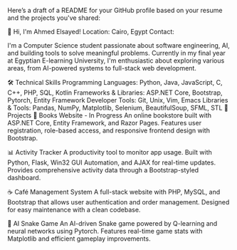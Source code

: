 
Here’s a draft of a README for your GitHub profile based on your resume and the projects you've shared:

👋 Hi, I'm Ahmed Elsayed!
Location: Cairo, Egypt
Contact:

I'm a Computer Science student passionate about software engineering, AI, and building tools to solve meaningful problems. Currently in my final year at Egyptian E-learning University, I'm enthusiastic about exploring various areas, from AI-powered systems to full-stack web development.

🛠 Technical Skills
Programming Languages: Python, Java, JavaScript, C, C++, PHP, SQL, Kotlin
Frameworks & Libraries: ASP.NET Core, Bootstrap, Pytorch, Entity Framework
Developer Tools: Git, Unix, Vim, Emacs
Libraries & Tools: Pandas, NumPy, Matplotlib, Selenium, BeautifulSoup, SFML, STL
🌟 Projects
🔖 Books Website - In Progress
An online bookstore built with ASP.NET Core, Entity Framework, and Razor Pages. Features user registration, role-based access, and responsive frontend design with Bootstrap.

📊 Activity Tracker
A productivity tool to monitor app usage. Built with Python, Flask, Win32 GUI Automation, and AJAX for real-time updates. Provides comprehensive activity data through a Bootstrap-styled dashboard.

☕️ Café Management System
A full-stack website with PHP, MySQL, and Bootstrap that allows user authentication and order management. Designed for easy maintenance with a clean codebase.

🐍 AI Snake Game
An AI-driven Snake game powered by Q-learning and neural networks using Pytorch. Features real-time game stats with Matplotlib and efficient gameplay improvements.
